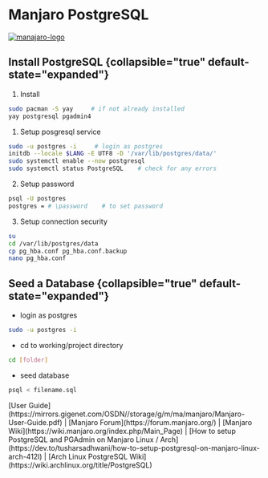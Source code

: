 # Manjaro PostgreSQL

[![manajaro-logo](manjaro_logo.png)](https://manjaro.org/)

## Install PostgreSQL {collapsible="true" default-state="expanded"}

1. Install

```bash
sudo pacman -S yay     # if not already installed
yay postgresql pgadmin4
```

1. Setup posgresql service

```bash
sudo -u postgres -i     # login as postgres
initdb --locale $LANG -E UTF8 -D '/var/lib/postgres/data/'
sudo systemctl enable --now postgresql
sudo systemctl status PostgreSQL    # check for any errors
```

2. Setup password

```bash
psql -U postgres
postgres = # \password    # to set password
```

3. Setup connection security

```bash
su
cd /var/lib/postgres/data
cp pg_hba.conf pg_hba.conf.backup
nano pg_hba.conf
```

## Seed a Database {collapsible="true" default-state="expanded"}

- login as postgres

```bash
sudo -u postgres -i
```

- cd to working/project directory

```bash
cd [folder]
```

- seed database

```bash
psql < filename.sql
```

<seealso>
[User Guide](https://mirrors.gigenet.com/OSDN//storage/g/m/ma/manjaro/Manjaro-User-Guide.pdf) |
[Manjaro Forum](https://forum.manjaro.org/) |
[Manjaro Wiki](https://wiki.manjaro.org/index.php/Main_Page) |
[How to setup PostgreSQL and PGAdmin on Manjaro Linux / Arch](https://dev.to/tusharsadhwani/how-to-setup-postgresql-on-manjaro-linux-arch-412l) |
[Arch Linux PostgreSQL Wiki](https://wiki.archlinux.org/title/PostgreSQL)
</seealso>

